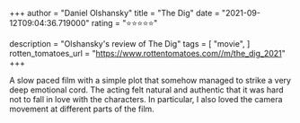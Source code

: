 +++
author = "Daniel Olshansky"
title = "The Dig"
date = "2021-09-12T09:04:36.719000"
rating = "⭐⭐⭐⭐⭐"

description = "Olshansky's review of The Dig"
tags = [
    "movie",
]
rotten_tomatoes_url = "https://www.rottentomatoes.com//m/the_dig_2021"
+++

A slow paced film with a simple plot that somehow managed to strike a very deep emotional cord. The acting felt natural and authentic that it was hard not to fall in love with the characters. In particular, I also loved the camera movement at different parts of the film.
